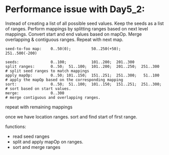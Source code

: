# Performance issue with Day5_2:

Instead of creating a list of all possible seed values.
Keep the seeds as a list of ranges.
Perform mappings by splitting ranges based on next level mappings. Convert start and end values based on mapOp. Merge overlapping & contiguous ranges. Repeat with next map.

```
seed-to-foo map:    0..50(0);         50..250(+50);         251..500(-200)

seeds:              0..100;           101..200;  201..300
split ranges:       0..50;  51..100;  101..200;  201..250;  251..300   # split seed ranges to match mappings
apply mapOp:        0..50; 101..150;  151..251;  251..300;   51..100   # apply the mapOp based on the corresponding mapping
sort:               0..50;  51..100;  101..150;  151..251;  251..300;  # sort based on start values.
merge:              0..300                                             # merge contiguous and overlapping ranges.
```

repeat with remaining mappings

once we have location ranges. sort and find start of first range.

functions:
  - read seed ranges
  - split and apply mapOp on ranges.
  - sort and merge ranges
